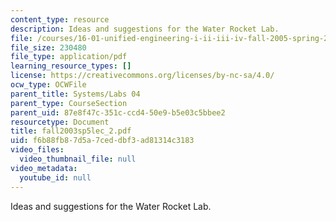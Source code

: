 ```yaml
---
content_type: resource
description: Ideas and suggestions for the Water Rocket Lab.
file: /courses/16-01-unified-engineering-i-ii-iii-iv-fall-2005-spring-2006/f6b88fb87d5a7ceddbf3ad81314c3183_fall2003sp5lec_2.pdf
file_size: 230480
file_type: application/pdf
learning_resource_types: []
license: https://creativecommons.org/licenses/by-nc-sa/4.0/
ocw_type: OCWFile
parent_title: Systems/Labs 04
parent_type: CourseSection
parent_uid: 87e8f47c-351c-ccd4-50e9-b5e03c5bbee2
resourcetype: Document
title: fall2003sp5lec_2.pdf
uid: f6b88fb8-7d5a-7ced-dbf3-ad81314c3183
video_files:
  video_thumbnail_file: null
video_metadata:
  youtube_id: null
---
```

Ideas and suggestions for the Water Rocket Lab.